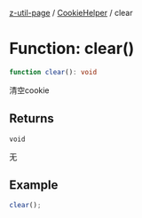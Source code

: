 [z-util-page](../../../README.md) / [CookieHelper](../README.md) / clear

# Function: clear()

```ts
function clear(): void
```

清空cookie

## Returns

`void`

无

## Example

```ts
clear();
```
